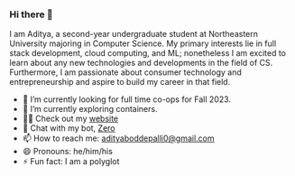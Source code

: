 ### Hi there 👋

I am Aditya, a second-year undergraduate student at Northeastern University majoring in Computer Science. My primary interests lie in full stack development, cloud computing, and ML; nonetheless I am excited to learn about any new technologies and developments in the field of CS. Furthermore, I am passionate about consumer technology and entrepreneurship and aspire to build my career in that field.

- 🔭 I’m currently looking for full time co-ops for Fall 2023.
- 🌱 I’m currently exploring containers.
- 👨‍💻 Check out my [website](https://adityaboddepalli.com)
- 💬 Chat with my bot, [Zero](https://adityaboddepalli.com/zero)
- 📫 How to reach me: adityaboddepalli0@gmail.com
- 😄 Pronouns: he/him/his
- ⚡ Fun fact: I am a polyglot

<!--
**Tony-Stark93/Tony-Stark93** is a ✨ _special_ ✨ repository because its `README.md` (this file) appears on your GitHub profile.

Here are some ideas to get you started:

- 🔭 I’m currently working on ...
- 🌱 I’m currently learning ...
- 👯 I’m looking to collaborate on ...
- 🤔 I’m looking for help with ...
- 💬 Ask me about ...
- 📫 How to reach me: ...
- 😄 Pronouns: ...
- ⚡ Fun fact: ...
-->
